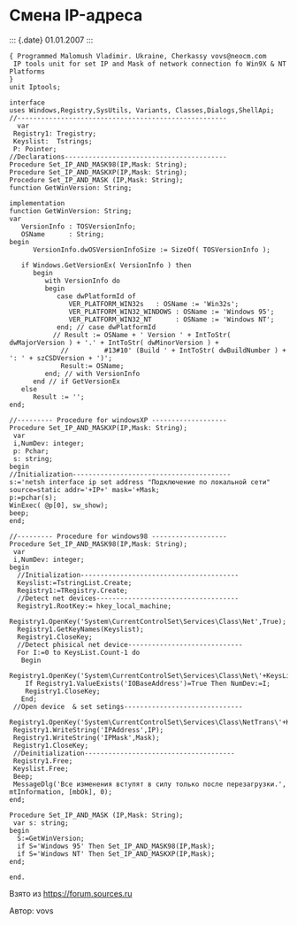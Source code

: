 Смена IP-адреса
===============

::: {.date}
01.01.2007
:::

    { Programmed Malomush Vladimir. Ukraine, Cherkassy vovs@neocm.com
     IP tools unit for set IP and Mask of network connection fo Win9X & NT Platforms
    }
    unit Iptools;
     
    interface
    uses Windows,Registry,SysUtils, Variants, Classes,Dialogs,ShellApi;
    //-----------------------------------------------------
      var
     Registry1: Tregistry;
     Keyslist:  Tstrings;
     P: Pointer;
    //Declarations-----------------------------------------
    Procedure Set_IP_AND_MASK98(IP,Mask: String);
    Procedure Set_IP_AND_MASKXP(IP,Mask: String);
    Procedure Set_IP_AND_MASK (IP,Mask: String);
    function GetWinVersion: String;
     
    implementation
    function GetWinVersion: String;
    var
       VersionInfo : TOSVersionInfo;
       OSName      : String;
    begin
          VersionInfo.dwOSVersionInfoSize := SizeOf( TOSVersionInfo );
     
       if Windows.GetVersionEx( VersionInfo ) then
          begin
             with VersionInfo do
             begin
                case dwPlatformId of
                   VER_PLATFORM_WIN32s   : OSName := 'Win32s';
                   VER_PLATFORM_WIN32_WINDOWS : OSName := 'Windows 95';
                   VER_PLATFORM_WIN32_NT      : OSName := 'Windows NT';
                end; // case dwPlatformId
               // Result := OSName + ' Version ' + IntToStr( dwMajorVersion ) + '.' + IntToStr( dwMinorVersion ) +
                 //         #13#10' (Build ' + IntToStr( dwBuildNumber ) + ': ' + szCSDVersion + ')';
                 Result:= OSName;
             end; // with VersionInfo
          end // if GetVersionEx
       else
          Result := '';
    end;
     
    //--------- Procedure for windowsXP -------------------
    Procedure Set_IP_AND_MASKXP(IP,Mask: String);
     var
     i,NumDev: integer;
     p: Pchar;
     s: string;
    begin
    //Initialization----------------------------------------
    s:='netsh interface ip set address "Подключение по локальной сети" source=static addr='+IP+' mask='+Mask;
    p:=pchar(s);
    WinExec( @p[0], sw_show);
    beep;
    end;
     
    //--------- Procedure for windows98 -------------------
    Procedure Set_IP_AND_MASK98(IP,Mask: String);
     var
     i,NumDev: integer;
    begin
      //Initialization----------------------------------------
      Keyslist:=TstringList.Create;
      Registry1:=TRegistry.Create;
      //Detect net devices------------------------------------
      Registry1.RootKey:= hkey_local_machine;
      Registry1.OpenKey('System\CurrentControlSet\Services\Class\Net',True);
      Registry1.GetKeyNames(Keyslist);
      Registry1.CloseKey;
      //Detect phisical net device-----------------------------
      For I:=0 to KeysList.Count-1 do
       Begin
        Registry1.OpenKey('System\CurrentControlSet\Services\Class\Net\'+KeysList.Strings[i],True);
        If Registry1.ValueExists('IOBaseAddress')=True Then NumDev:=I;
        Registry1.CloseKey;
       End;
     //Open device  & set setings------------------------------
     Registry1.OpenKey('System\CurrentControlSet\Services\Class\NetTrans\'+KeysList.Strings[NumDev],True);
     Registry1.WriteString('IPAddress',IP);
     Registry1.WriteString('IPMask',Mask);
     Registry1.CloseKey;
     //Deinitialization--------------------------------------
     Registry1.Free;
     Keyslist.Free;
     Beep;
     MessageDlg('Все изменения вступят в силу только после перезагрузки.', mtInformation, [mbOk], 0);
    end;
     
    Procedure Set_IP_AND_MASK (IP,Mask: String);
     var s: string;
    begin
      S:=GetWinVersion;
      if S='Windows 95' Then Set_IP_AND_MASK98(IP,Mask);
      if S='Windows NT' Then Set_IP_AND_MASKXP(IP,Mask);
    end;
     
    end.

Взято из <https://forum.sources.ru>

Автор: vovs
